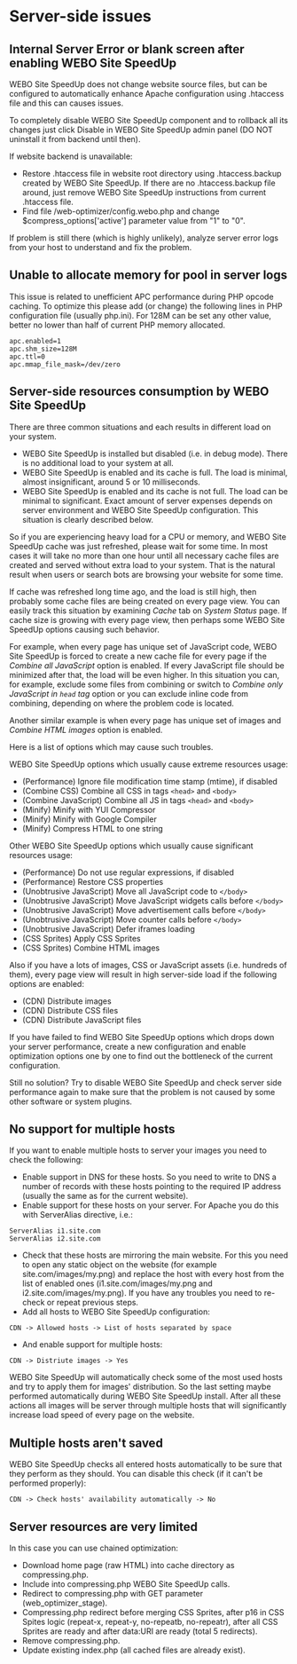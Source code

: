 # Server-side issues #

## Internal Server Error or blank screen after enabling WEBO Site SpeedUp ##

WEBO Site SpeedUp does not change website source files, but can be configured to automatically enhance Apache configuration using .htaccess file and this can causes issues.

To completely disable WEBO Site SpeedUp component and to rollback all its changes just click Disable in WEBO Site SpeedUp admin panel (DO NOT uninstall it from backend until then).

If website backend is unavailable:
  * Restore .htaccess file in website root directory using .htaccess.backup created by WEBO Site SpeedUp. If there are no .htaccess.backup file around, just remove WEBO Site SpeedUp instructions from current .htaccess file.
  * Find file /web-optimizer/config.webo.php and change $compress\_options['active'] parameter value from "1" to "0".

If problem is still there (which is highly unlikely), analyze server error logs from your host to understand and fix the problem.

## Unable to allocate memory for pool in server logs ##
This issue is related to unefficient APC performance during PHP opcode caching. To optimize this please add (or change) the following lines in PHP configuration file (usually php.ini). For 128M can be set any other value, better no lower than half of current PHP memory allocated.
```
apc.enabled=1
apc.shm_size=128M
apc.ttl=0
apc.mmap_file_mask=/dev/zero
```

## Server-side resources consumption by WEBO Site SpeedUp ##

There are three common situations and each results in different load on your system.

  * WEBO Site SpeedUp is installed but disabled (i.e. in debug mode). There is no additional load to your system at all.
  * WEBO Site SpeedUp is enabled and its cache is full. The load is minimal, almost insignificant, around 5 or 10 milliseconds.
  * WEBO Site SpeedUp is enabled and its cache is not full. The load can be minimal to significant. Exact amount of server expenses depends on server environment and WEBO Site SpeedUp configuration. This situation is clearly described below.

So if you are experiencing heavy load for a CPU or memory, and WEBO Site SpeedUp cache was just refreshed, please wait for some time. In most cases it will take no more than one hour until all necessary cache files are created and served without extra load to your system. That is the natural result when users or search bots are browsing your website for some time.

If cache was refreshed long time ago, and the load is still high, then probably some cache files are being created on every page view. You can easily track this situation by examining _Cache_ tab on _System Status_ page. If cache size is growing with every page view, then perhaps some WEBO Site SpeedUp options causing such behavior.

For example, when every page has unique set of JavaScript code, WEBO Site SpeedUp is forced to create a new cache file for every page if the _Combine all JavaScript_ option is enabled. If every JavaScript file should be minimized after that, the load will be even higher. In this situation you can, for example, exclude some files from combining or switch to _Combine only JavaScript in `head` tag_ option or you can exclude inline code from combining, depending on where the problem code is located.

Another similar example is when every page has unique set of images and _Combine HTML images_ option is enabled.

Here is a list of options which may cause such troubles.

WEBO Site SpeedUp options which usually cause extreme resources usage:
  * (Performance) Ignore file modification time stamp (mtime), if disabled
  * (Combine CSS) Combine all CSS in tags `<head>` and `<body>`
  * (Combine JavaScript) Combine all JS in tags `<head>` and `<body>`
  * (Minify) Minify with YUI Compressor
  * (Minify) Minify with Google Compiler
  * (Minify) Compress HTML to one string

Other WEBO Site SpeedUp options which usually cause significant resources usage:
  * (Performance) Do not use regular expressions, if disabled
  * (Performance) Restore CSS properties
  * (Unobtrusive JavaScript) Move all JavaScript code to `</body>`
  * (Unobtrusive JavaScript) Move JavaScript widgets calls before `</body>`
  * (Unobtrusive JavaScript) Move advertisement calls before `</body>`
  * (Unobtrusive JavaScript) Move counter calls before `</body>`
  * (Unobtrusive JavaScript) Defer iframes loading
  * (CSS Sprites) Apply CSS Sprites
  * (CSS Sprites) Combine HTML images

Also if you have a lots of images, CSS or JavaScript assets (i.e. hundreds of them), every page view will result in high server-side load if the following options are enabled:
  * (CDN) Distribute images
  * (CDN) Distribute CSS files
  * (CDN) Distribute JavaScript files

If you have failed to find WEBO Site SpeedUp options which drops down your server performance, create a new configuration and enable optimization options one by one to find out the bottleneck of the current configuration.

Still no solution? Try to disable WEBO Site SpeedUp and check server side performance again to make sure that the problem is not caused by some other software or system plugins.

## No support for multiple hosts ##

If you want to enable multiple hosts to server your images you need to check the following:

  * Enable support in DNS for these hosts. So you need to write to DNS a number of records with these hosts pointing to the required IP address (usually the same as for the current website).
  * Enable support for these hosts on your server. For Apache you do this with ServerAlias directive, i.e.:
```
ServerAlias i1.site.com
ServerAlias i2.site.com
```
  * Check that these hosts are mirroring the main website. For this you need to open any static object on the website (for example site.com/images/my.png) and replace the host with every host from the list of enabled ones (i1.site.com/images/my.png and i2.site.com/images/my.png). If you have any troubles you need to re-check or repeat previous steps.
  * Add all hosts to WEBO Site SpeedUp configuration:
```
CDN -> Allowed hosts -> List of hosts separated by space
```
  * And enable support for multiple hosts:
```
CDN -> Distriute images -> Yes
```

WEBO Site SpeedUp will automatically check some of the most used hosts and try to apply them for images' distribution. So the last setting maybe performed automatically during WEBO Site SpeedUp install.
After all these actions all images will be server through multiple hosts that will significantly increase load speed of every page on the website.

## Multiple hosts aren't saved ##
WEBO Site SpeedUp checks all entered hosts automatically to be sure that they perform as they should. You can disable this check (if it can't be performed properly):
```
CDN -> Check hosts' availability automatically -> No
```

## Server resources are very limited ##

In this case you can use chained optimization:

  * Download home page (raw HTML) into cache directory as compressing.php.
  * Include into compressing.php WEBO Site SpeedUp calls.
  * Redirect to compressing.php with GET parameter (web\_optimizer\_stage).
  * Compressing.php redirect before merging CSS Sprites, after p16 in CSS Spites logic (repeat-x, repeat-y, no-repeatb, no-repeatr), after all CSS Sprites are ready and after data:URI are ready (total 5 redirects).
  * Remove compressing.php.
  * Update existing index.php (all cached files are already exist).